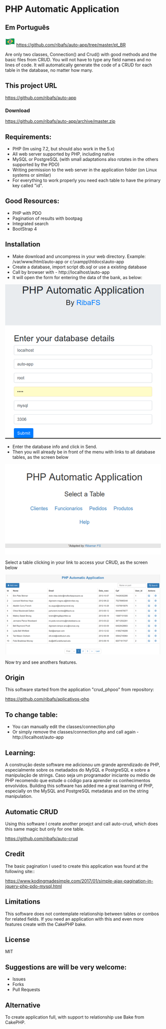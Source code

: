 # PHP Automatic Application

## Em Português
![](../images/brasil.png) https://github.com/ribafs/auto-app/tree/master/pt_BR

Are only two classes, Connection() and Crud() with good methods and the basic files from CRUD. You will not have to type any field names and no lines of code.
It will automatically generate the code of a CRUD for each table in the database, no matter how many.

## This project URL

https://github.com/ribafs/auto-app

### Download

https://github.com/ribafs/auto-app/archive/master.zip

## Requirements:

- PHP (Im using 7.2, but should also work in the 5.x)
- All web server supported by PHP, including native
- MySQL or PostgreSQL (with small adaptations also rotates in the others supported by the PDO)
- Writing permission to the web server in the application folder (on Linux systems or similar)
- For everything to work properly you need each table to have the primary key called "id".

## Good Resources:

- PHP with PDO
- Pagination of results with bootpag
- Integrated search
- BootStrap 4

## Installation

- Make download and uncompress in your web directory. Example: /var/www/html/auto-app or c:\xampp\htdocs\auto-app
- Create a database, import script db.sql or use a existing database
- Call by browser with - http://localhost/auto-app
- It will open the form for entering the data of the bank, as below:

![](../images/form.png)

- Enter the database info and click in Send.
- Then you will already be in front of the menu with links to all database tables, as the screen below

![](../images/menu.png)

Select a table clicking in your link to access your CRUD, as the screen below

![](../images/crud.png)

Now try and see anothers features.

## Origin

This software started from the application "crud_phpoo" from repository:

https://github.com/ribafs/aplicativos-php

## To change table:

- You can manually edit the classes/connection.php
- Or simply remove the classes/connection.php and call again - http://localhost/auto-app

## Learning:

A construção deste software me adicionou um grande aprendizado de PHP, especialmente sobre os metadados do MySQL e PostgreSQL e sobre a manipulação de strings. Caso seja um programador iniciante ou médio de PHP recomendo que estude o código para aprender os conhecimentos envolvidos.
Building this software has added me a great learning of PHP, especially on the MySQL and PostgreSQL metadatas and on the string manipulation. 

## Automatic CRUD

Using this software I create another proejct and call auto-crud, which does this same magic but only for one table.

https://github.com/ribafs/auto-crud

## Credit

The basic pagination I used to create this application was found at the following site::

https://www.kodingmadesimple.com/2017/01/simple-ajax-pagination-in-jquery-php-pdo-mysql.html

## Limitations

This software does not contemplate relationship between tables or combos for related fields. If you need an application with this and even more features create with the CakePHP bake.

## License

MIT

## Suggestions are will be very welcome:

- Issues
- Forks
- Pull Requests

## Alternative
To create application full, with support to relationship use Bake from CakePHP.
